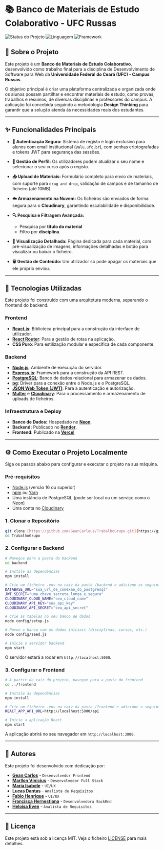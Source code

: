 # 📚 Banco de Materiais de Estudo Colaborativo - UFC Russas

![Status do Projeto](https://img.shields.io/badge/status-concluído-brightgreen)
![Linguagem](https://img.shields.io/badge/linguagem-JavaScript-yellow)
![Framework](https://img.shields.io/badge/framework-React%20%7C%20Node.js-blue)

## 📖 Sobre o Projeto

Este projeto é um **Banco de Materiais de Estudo Colaborativo**, desenvolvido como trabalho final para a disciplina de Desenvolvimento de Software para Web da **Universidade Federal do Ceará (UFC) - Campus Russas**.

O objetivo principal é criar uma plataforma centralizada e organizada onde os alunos possam partilhar e encontrar materiais de estudo, como provas, trabalhos e resumos, de diversas disciplinas e professores do campus. A aplicação foi concebida seguindo a metodologia **Design Thinking** para garantir que a solução atenda às necessidades reais dos estudantes.

---

## ✨ Funcionalidades Principais

* **🔐 Autenticação Segura:** Sistema de registo e login exclusivo para alunos com email institucional (`@alu.ufc.br`), com senhas criptografadas e tokens JWT para segurança das sessões.

* **👤 Gestão de Perfil:** Os utilizadores podem atualizar o seu nome e selecionar o seu curso após o registo.

* **📤 Upload de Materiais:** Formulário completo para envio de materiais, com suporte para `drag and drop`, validação de campos e de tamanho de ficheiro (até 10MB).

* **☁️ Armazenamento na Nuvem:** Os ficheiros são enviados de forma segura para o **Cloudinary**, garantindo escalabilidade e disponibilidade.

* **🔍 Pesquisa e Filtragem Avançada:**
    * Pesquisa por **título do material** 
    * Filtro por **disciplina**.

* **📄 Visualização Detalhada:** Página dedicada para cada material, com pré-visualização de imagens, informações detalhadas e botão para visualizar ou baixar o ficheiro.

* **🗑️ Gestão de Conteúdo:** Um utilizador só pode apagar os materiais que ele próprio enviou.

---

## 🚀 Tecnologias Utilizadas

Este projeto foi construído com uma arquitetura moderna, separando o frontend do backend.

### **Frontend**

* [**React.js**](https://reactjs.org/): Biblioteca principal para a construção da interface de utilizador.
* [**React Router**](https://reactrouter.com/): Para a gestão de rotas na aplicação.
* **CSS Puro**: Para estilização modular e específica de cada componente.

### **Backend**

* [**Node.js**](https://nodejs.org/): Ambiente de execução do servidor.
* [**Express.js**](https://expressjs.com/): Framework para a construção da API REST.
* [**PostgreSQL**](https://www.postgresql.org/): Banco de dados relacional para armazenar os dados.
* [**pg**](https://node-postgres.com/): Driver para a conexão entre o Node.js e o PostgreSQL.
* [**JSON Web Token (JWT)**](https://jwt.io/): Para a autenticação e autorização.
* [**Multer**](https://github.com/expressjs/multer) e [**Cloudinary**](https://cloudinary.com/): Para o processamento e armazenamento de uploads de ficheiros.

### **Infraestrutura e Deploy**

* **Banco de Dados:** Hospedado no [**Neon**](https://neon.tech/).
* **Backend:** Publicado no [**Render**](https://render.com/).
* **Frontend:** Publicado na [**Vercel**](https://vercel.com/)

---

## ⚙️ Como Executar o Projeto Localmente

Siga os passos abaixo para configurar e executar o projeto na sua máquina.

### **Pré-requisitos**

* [Node.js](https://nodejs.org/en/) (versão 16 ou superior)
* [npm](https://www.npmjs.com/) ou [Yarn](https://yarnpkg.com/)
* Uma instância de PostgreSQL (pode ser local ou um serviço como o [Neon](https://neon.tech/))
* Uma conta no [Cloudinary](https://cloudinary.com/)

### **1. Clonar o Repositório**

```bash
git clone [https://github.com/GeanCarlous/TrabalhoGrupo.git](https://github.com/GeanCarlous/TrabalhoGrupo.git)
cd TrabalhoGrupo
```

### **2. Configurar o Backend**

```bash
# Navegue para a pasta do backend
cd backend

# Instale as dependências
npm install

# Crie um ficheiro .env na raiz da pasta /backend e adicione as seguintes variáveis:
DATABASE_URL="sua_url_de_conexao_do_postgresql"
JWT_SECRET="uma_chave_secreta_longa_e_segura"
CLOUDINARY_CLOUD_NAME="seu_cloud_name"
CLOUDINARY_API_KEY="sua_api_key"
CLOUDINARY_API_SECRET="seu_api_secret"

# Crie as tabelas no seu banco de dados
node config/setup.js

# Povoe o banco com os dados iniciais (disciplinas, cursos, etc.)
node config/seed.js

# Inicie o servidor backend
npm start
```

O servidor estará a rodar em `http://localhost:5000`.

### **3. Configurar o Frontend**

```bash
# A partir da raiz do projeto, navegue para a pasta do frontend
cd ../frontend

# Instale as dependências
npm install

# Crie um ficheiro .env na raiz da pasta /frontend e adicione a seguinte variável:
REACT_APP_API_URL=http://localhost:5000/api

# Inicie a aplicação React
npm start
```

A aplicação abrirá no seu navegador em `http://localhost:3000`.

---

## 👥 Autores

Este projeto foi desenvolvido com dedicação por:

* **[Gean Carlos](https://github.com/GeanCarlous)** - `Desenvolvedor Frontend`
* **[Marllon Vinícius](https://github.com/MarllonVinicius0?tab=repositories)** - `Desenvolvedor Full Stack`
* **[Maria Isabele](https://github.com/IsabeleOliveira)** - `UI/UX`
* **[Lucas Dantas](https://github.com/URL_DO_GITHUB_AQUI)** - `Analista de Requisitos`
* **[Fabio Henrique](https://github.com/URL_DO_GITHUB_AQUI)** - `UI/UX`
* **[Francisca Hernestiana](https://github.com/hernestiana)** - `Desenvolvedora BackEnd`
* **[Heloisa Even](https://github.com/heloisaeven)** - `Analista de Requisitos`
---

## 📄 Licença

Este projeto está sob a licença MIT. Veja o ficheiro [LICENSE](LICENSE) para mais detalhes.
